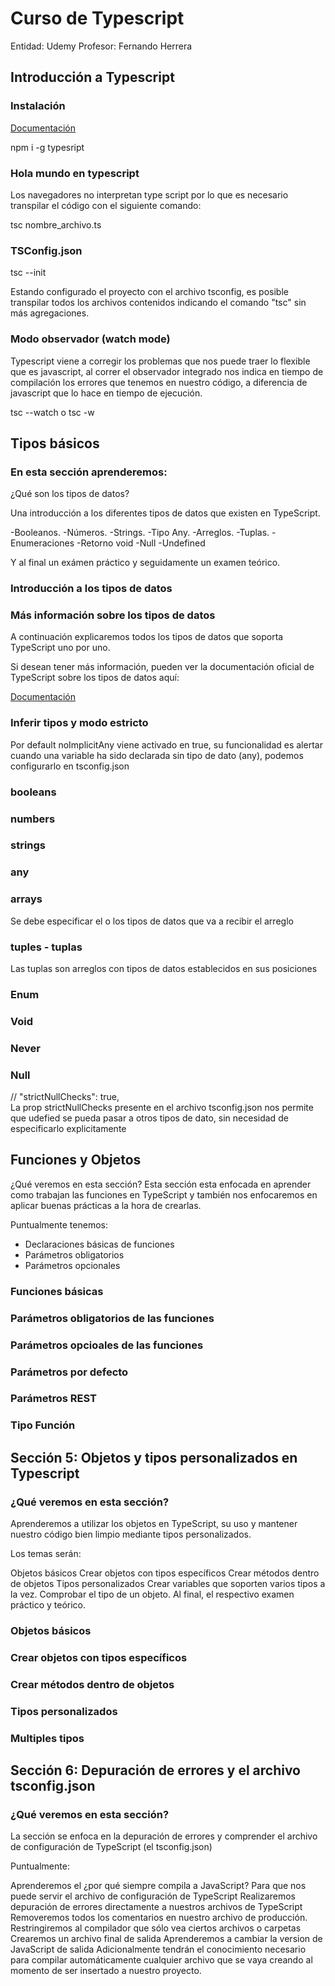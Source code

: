 # Curso de Typescript
Entidad: Udemy Profesor: Fernando Herrera

## Introducción a Typescript

### Instalación 

[Documentación](https://www.typescriptlang.org/download)

npm i -g typesript

### Hola mundo en typescript

Los navegadores no interpretan type script por lo que es necesario transpilar el código con el siguiente comando:

tsc nombre_archivo.ts

### TSConfig.json

tsc --init  

Estando configurado el proyecto con el archivo tsconfig, es posible transpilar todos los archivos contenidos indicando el comando "tsc" sin más agregaciones.

### Modo observador (watch mode)

Typescript viene a corregir los problemas que nos puede traer lo flexible que es javascript, al correr el observador integrado nos indica en tiempo de compilación los errores que tenemos en nuestro código, a diferencia de javascript que lo hace en tiempo de ejecución.  

tsc --watch o tsc -w

## Tipos básicos

### En esta sección aprenderemos:

¿Qué son los tipos de datos?

Una introducción a los diferentes tipos de datos que existen en TypeScript.  

-Booleanos.
-Números.
-Strings.
-Tipo Any.
-Arreglos.
-Tuplas.
-Enumeraciones
-Retorno void
-Null
-Undefined  

Y al final un exámen práctico y seguidamente un examen teórico.

### Introducción a los tipos de datos

### Más información sobre los tipos de datos

A continuación explicaremos todos los tipos de datos que soporta TypeScript uno por uno.

Si desean tener más información, pueden ver la documentación oficial de TypeScript sobre los tipos de datos aquí:

[Documentación](https://www.typescriptlang.org/docs/handbook/2/everyday-types.html)

### Inferir tipos y modo estricto

Por default noImplicitAny viene activado en true, su funcionalidad es alertar cuando una variable ha sido declarada sin tipo de dato (any), podemos configurarlo en tsconfig.json

### booleans

### numbers

### strings

### any

### arrays

Se debe especificar el o los tipos de datos que va a recibir el arreglo

### tuples - tuplas

Las tuplas son arreglos con tipos de datos establecidos en sus posiciones

### Enum

### Void

### Never

### Null

// "strictNullChecks": true,    
La prop strictNullChecks presente en el archivo tsconfig.json nos permite que udefied se pueda pasar a otros tipos de dato, 
sin necesidad de especificarlo explicitamente

## Funciones y Objetos

¿Qué veremos en esta sección?
Esta sección esta enfocada en aprender como trabajan las funciones en TypeScript y también nos enfocaremos en aplicar buenas prácticas a la hora de crearlas.

Puntualmente tenemos:

- Declaraciones básicas de funciones
- Parámetros obligatorios
- Parámetros opcionales

### Funciones básicas

### Parámetros obligatorios de las funciones

### Parámetros opcioales de las funciones

### Parámetros por defecto

### Parámetros REST

### Tipo Función

## Sección 5: Objetos y tipos personalizados en Typescript

### ¿Qué veremos en esta sección?

Aprenderemos a utilizar los objetos en TypeScript, su uso y mantener nuestro código bien limpio mediante tipos personalizados.

Los temas serán:

Objetos básicos
Crear objetos con tipos específicos
Crear métodos dentro de objetos
Tipos personalizados
Crear variables que soporten varios tipos a la vez.
Comprobar el tipo de un objeto.
Al final, el respectivo examen práctico y teórico.

### Objetos básicos

### Crear objetos con tipos específicos

### Crear métodos dentro de objetos

### Tipos personalizados

### Multiples tipos

## Sección 6: Depuración de errores y el archivo tsconfig.json

### ¿Qué veremos en esta sección?

La sección se enfoca en la depuración de errores y comprender el archivo de configuración de TypeScript (el tsconfig.json)

Puntualmente:

Aprenderemos el ¿por qué siempre compila a JavaScript?
Para que nos puede servir el archivo de configuración de TypeScript
Realizaremos depuración de errores directamente a nuestros archivos de TypeScript
Removeremos todos los comentarios en nuestro archivo de producción.
Restringiremos al compilador que sólo vea ciertos archivos o carpetas
Crearemos un archivo final de salida
Aprenderemos a cambiar la version de JavaScript de salida
Adicionalmente tendrán el conocimiento necesario para compilar automáticamente cualquier archivo que se vaya creando al momento de ser insertado a nuestro proyecto.
